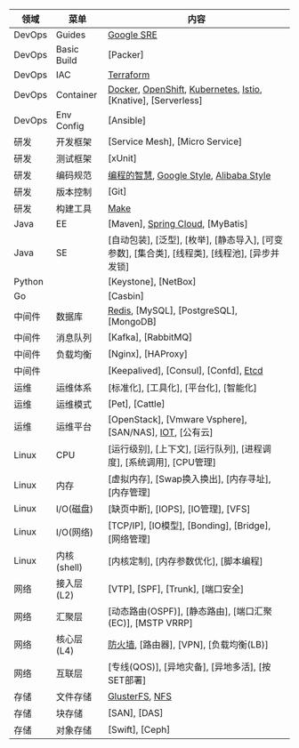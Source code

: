 | 领域 | 菜单 | 内容 |
|-----|------|-----|
| DevOps | Guides |  [Google SRE](wiki/devops/guides/google_sre.md) |
| DevOps | Basic Build | [Packer] |
| DevOps | IAC | [Terraform](wiki/devops/devops.html) |
| DevOps | Container | [Docker](wiki/devops/container/docker.md), [OpenShift](wiki/devops/container/openshift.html), [Kubernetes](wiki/devops/devops.html), [Istio](wiki/devops/container/istio.md), [Knative], [Serverless] |
| DevOps | Env Config | [Ansible] |
| 研发 | 开发框架 | [Service Mesh], [Micro Service] |
| 研发 | 测试框架 | [xUnit] |
| 研发 | 编码规范 | [编程的智慧](http://www.yinwang.org/blog-cn/2015/11/21/programming-philosophy), [Google Style](http://google.github.io/styleguide/javaguide.html), [Alibaba Style](https://edu.aliyun.com/certification/cldt02?utm_content=m_30791) |
| 研发 | 版本控制 | [Git] |
| 研发 | 构建工具 | [Make](http://www.ruanyifeng.com/blog/2015/02/make.html) |
| Java | EE | [Maven], [Spring Cloud](wiki/java/ee/springcloud.md), [MyBatis] |
| Java | SE | [自动包装], [泛型], [枚举], [静态导入], [可变参数], [集合类], [线程类], [线程池], [异步并发锁] |
| Python | | [Keystone], [NetBox] |
| Go | | [Casbin] |
| 中间件 | 数据库 | [Redis](wiki/middleware/database/redis.md), [MySQL], [PostgreSQL], [MongoDB] |
| 中间件 | 消息队列 | [Kafka], [RabbitMQ] |
| 中间件 | 负载均衡 | [Nginx], [HAProxy]|
| 中间件 | | [Keepalived], [Consul], [Confd], [Etcd](wiki/middleware/etcd.md) |
| 运维 | 运维体系 | [标准化], [工具化], [平台化], [智能化] |
| 运维 | 运维模式 | [Pet], [Cattle] |
| 运维 | 运维平台 | [OpenStack], [Vmware Vsphere], [SAN/NAS], [IOT](wiki/ops/technology/iot.md), [公有云] |
| Linux | CPU | [运行级别], [上下文], [运行队列], [进程调度], [系统调用], [CPU管理] |
| Linux | 内存 | [虚拟内存], [Swap换入换出], [内存寻址], [内存管理] |
| Linux | I/O(磁盘) | [缺页中断], [IOPS], [IO管理], [VFS] |
| Linux | I/O(网络) | [TCP/IP], [IO模型], [Bonding], [Bridge], [网络管理] |
| Linux | 内核(shell) | [内核定制], [内存参数优化], [脚本编程] |
| 网络 | 接入层(L2) | [VTP], [SPF], [Trunk], [端口安全] |
| 网络 | 汇聚层 | [动态路由(OSPF)], [静态路由], [端口汇聚(EC)], [MSTP VRRP] |
| 网络 | 核心层(L4) | [防火墙](wiki/network/l4/firewall.md), [路由器], [VPN], [负载均衡(LB)] |
| 网络 | 互联层 | [专线(QOS)], [异地灾备], [异地多活], [按SET部署] |
| 存储 | 文件存储 | [GlusterFS](wiki/storage/file/glusterfs.md), [NFS](wiki/storage/file/nfs.md) |
| 存储 | 块存储 | [SAN], [DAS] |
| 存储 | 对象存储 | [Swift], [Ceph] |